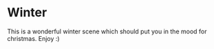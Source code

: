 # Winter

This is a wonderful winter scene which should put you in the mood for christmas. Enjoy :)

